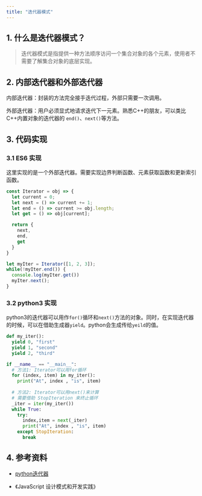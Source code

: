 ```yaml
---
title: "迭代器模式"
---
```


## 1. 什么是迭代器模式？

> 迭代器模式是指提供一种方法顺序访问一个集合对象的各个元素，使用者不需要了解集合对象的底层实现。

## 2. 内部迭代器和外部迭代器

内部迭代器：封装的方法完全接手迭代过程，外部只需要一次调用。

外部迭代器：用户必须显式地请求迭代下一元素。熟悉C++的朋友，可以类比C++内置对象的迭代器的 `end()`、`next()`等方法。

## 3. 代码实现

### 3.1 ES6 实现

这里实现的是一个外部迭代器。需要实现边界判断函数、元素获取函数和更新索引函数。

```javascript
const Iterator = obj => {
  let current = 0;
  let next = () => current += 1;
  let end = () => current >= obj.length;
  let get = () => obj[current];

  return {
    next,
    end,
    get
  }
}

let myIter = Iterator([1, 2, 3]);
while(!myIter.end()) {
  console.log(myIter.get())
  myIter.next();
}
```

### 3.2 python3 实现

python3的迭代器可以用作`for()`循环和`next()`方法的对象。同时，在实现迭代器的时候，可以在借助生成器`yield`。python会生成传给`yeild`的值。

```python
def my_iter():
  yield 0, "first"
  yield 1, "second"
  yield 2, "third"

if __name__ == "__main__":
  # 方法1: Iterator可以用for循环
  for (index, item) in my_iter():
    print("At", index , "is", item)
  
  # 方法2: Iterator可以用next()来计算
  # 需要借助 StopIteration 来终止循环
  _iter = iter(my_iter())
  while True:
    try:
      index,item = next(_iter)
      print("At", index , "is", item)
    except StopIteration:
      break
```

## 4. 参考资料

- [python迭代器](https://www.liaoxuefeng.com/wiki/0014316089557264a6b348958f449949df42a6d3a2e542c000/00143178254193589df9c612d2449618ea460e7a672a366000)

- 《JavaScript 设计模式和开发实践》
